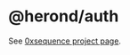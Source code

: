 @herond/auth
================

See [0xsequence project page](https://github.com/minhnd410/herond.js).
